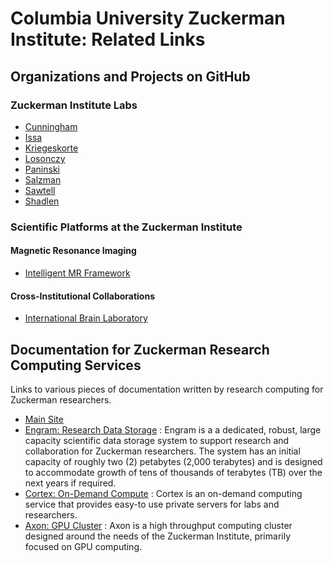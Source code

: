 # Columbia University Zuckerman Institute: Related Links

## Organizations and Projects on GitHub

### Zuckerman Institute Labs

 * [Cunningham](https://github.com/cunningham-lab)
 * [Issa](https://github.com/issalab)
 * [Kriegeskorte](https://github.com/kriegeskorte-lab)
 * [Losonczy](https://github.com/losonczylab)
 * [Paninski](https://github.com/paninski-lab)
 * [Salzman](https://github.com/cds-lab)
 * [Sawtell](https://github.com/SawtellLab)
 * [Shadlen](https://github.com/shadlenlab)
 
### Scientific Platforms at the Zuckerman Institute

#### Magnetic Resonance Imaging

 * [Intelligent MR Framework](https://github.com/imr-framework)
 
#### Cross-Institutional Collaborations

 * [International Brain Laboratory](https://github.com/int-brain-lab)
 
## Documentation for Zuckerman Research Computing Services

Links to various pieces of documentation written by research computing for Zuckerman researchers.

 * [Main Site](https://confluence.columbia.edu/confluence/display/zmbbi/rc)
 * [Engram: Research Data Storage](https://confluence.columbia.edu/confluence/display/zmbbi/Engram%3A+Research+Data+Storage) : Engram is a a dedicated, robust, large capacity scientific data storage system to support research and collaboration for Zuckerman researchers.  The system has an initial capacity of roughly two (2) petabytes (2,000 terabytes) and is designed to accommodate growth of tens of thousands of terabytes (TB) over the next years if required.
 * [Cortex: On-Demand Compute](https://confluence.columbia.edu/confluence/display/zmbbi/Cortex%3A+On-Demand+Compute) : Cortex is an on-demand computing service that provides easy-to use private servers for labs and researchers.
 * [Axon: GPU Cluster](https://confluence.columbia.edu/confluence/display/zmbbi/Axon%3A+GPU+Cluster) : Axon is a high throughput computing cluster designed around the needs of the Zuckerman Institute, primarily focused on GPU computing. 
